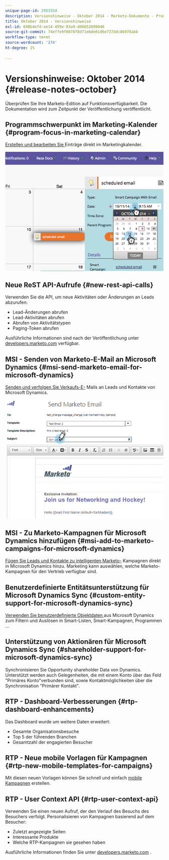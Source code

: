 ```yaml
---
unique-page-id: 2953334
description: Versionshinweise - Oktober 2014 - Marketo-Dokumente - Produktdokumentation
title: Oktober 2014 - Versionshinweise
exl-id: 698b4efd-ee14-459e-83a9-d06652099040
source-git-commit: 74effe9f8078f8d71e6de01d6e737ddc86978abb
workflow-type: tm+mt
source-wordcount: '274'
ht-degree: 1%

---
```


# Versionshinweise: Oktober 2014 {#release-notes-october}

Überprüfen Sie Ihre Marketo-Edition auf Funktionsverfügbarkeit. Die Dokumentation wird zum Zeitpunkt der Veröffentlichung veröffentlicht.

## Programmschwerpunkt im Marketing-Kalender {#program-focus-in-marketing-calendar}

[Erstellen und bearbeiten Sie ](/help/marketo/product-docs/core-marketo-concepts/marketing-calendar/understanding-the-calendar/understand-enable-program-focus.md) Einträge direkt im Marketingkalender.

![](assets/image2014-10-20-11-3a48-3a51.png)

## Neue ReST API-Aufrufe {#new-rest-api-calls}

Verwenden Sie die API, um neue Aktivitäten oder Änderungen an Leads abzurufen:

* Lead-Änderungen abrufen
* Lead-Aktivitäten abrufen
* Abrufen von Aktivitätstypen
* Paging-Token abrufen

Ausführliche Informationen sind nach der Veröffentlichung unter [developers.marketo.com](https://developers.marketo.com/documentation/rest/) verfügbar.

## MSI - Senden von Marketo-E-Mail an Microsoft Dynamics {#msi-send-marketo-email-for-microsoft-dynamics}

[Senden und verfolgen Sie Verkaufs-E-](/help/marketo/product-docs/marketo-sales-insight/msi-for-microsoft-dynamics/setting-up-and-using/send-a-marketo-sales-email-from-microsoft-dynamics.md) Mails an Leads und Kontakte von Microsoft Dynamics.

![](assets/image2014-10-20-11-3a49-3a25.png)

## MSI - Zu Marketo-Kampagnen für Microsoft Dynamics hinzufügen {#msi-add-to-marketo-campaigns-for-microsoft-dynamics}

[Fügen Sie Leads und Kontakte zu intelligenten Marketo-](/help/marketo/product-docs/marketo-sales-insight/msi-for-microsoft-dynamics/setting-up-and-using/add-a-lead-contact-to-a-marketo-campaign-from-microsoft-dynamics.md) Kampagnen direkt in Microsoft Dynamics hinzu. Marketing kann auswählen, welche Marketo-Kampagnen für den Vertrieb verfügbar sind.

## Benutzerdefinierte Entitätsunterstützung für Microsoft Dynamics Sync {#custom-entity-support-for-microsoft-dynamics-sync}

[Verwenden Sie benutzerdefinierte Objektdaten ](/help/marketo/product-docs/crm-sync/microsoft-dynamics-sync/microsoft-dynamics-sync-details/microsoft-dynamics-sync-custom-entity-sync/enable-sync-for-a-custom-entity.md) aus Microsoft Dynamics zum Filtern und Auslösen in Smart-Listen, Smart-Kampagnen, Programmen ...

## Unterstützung von Aktionären für Microsoft Dynamics Sync {#shareholder-support-for-microsoft-dynamics-sync}

Synchronisieren Sie Opportunity shareholder Data von Dynamics. Unterstützt werden auch Gelegenheiten, die mit einem Konto über das Feld &quot;Primäres Konto&quot;verbunden sind, sowie Kontaktmöglichkeiten über die Synchronisation &quot;Primärer Kontakt&quot;.

## RTP - Dashboard-Verbesserungen {#rtp-dashboard-enhancements}

Das Dashboard wurde um weitere Daten erweitert:

* Gesamte Organisationsbesuche
* Top 5 der führenden Branchen
* Gesamtzahl der engagierten Besucher

## RTP - Neue mobile Vorlagen für Kampagnen {#rtp-new-mobile-templates-for-campaigns}

Mit diesen neuen Vorlagen können Sie schnell und einfach [mobile Kampagnen](/help/marketo/product-docs/web-personalization/using-templates/using-templates-to-create-web-campaigns.md) erstellen.

## RTP - User Context API {#rtp-user-context-api}

Verwenden Sie einen neuen Aufruf, der den Verlauf des Besuchs des Besuchers verfolgt. Personalisieren von Kampagnen basierend auf dem Besucher:

* Zuletzt angezeigte Seiten
* Interessante Produkte
* Welche RTP-Kampagnen sie gesehen haben

Ausführliche Informationen finden Sie unter [developers.marketo.com](https://developers.marketo.com/documentation/websites/rtp-js-api/) .

